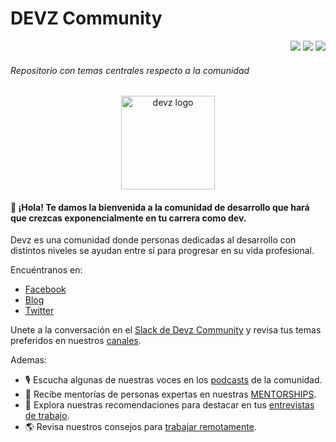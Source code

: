 # DEVZ Community
<p align="right">
<a href="https://discord.gg/E43F8uPGpT" alt="Discord">
  <img src="https://img.shields.io/discord/637679756988383253?color=7289DA&label=devzcord&style=for-the-badge&logo=discord" /></a>
<a href="https://slack.devz.mx" alt="Slack">
  <img src="https://img.shields.io/badge/devzlack-join%20us-black?logo=slack&link=https://slack.devz.mx&style=for-the-badge" /></a>
<a href="https://fb.com/groups/DevzCommunity" alt="FB Group">
  <img src="https://img.shields.io/badge/fb-join-blue?logo=facebook&link=https://www.fb.com/groups/DevzCommunity&style=for-the-badge&color=darkblue" /></a>
</p>

###### Repositorio con temas centrales respecto a la comunidad

<p align="center">
  <img src="https://devz.mx/content/images/2018/09/DEVZ_Logo-05.png" alt="devz logo"  width="150" margin="">
 </p>

#### 👋 ¡Hola! Te damos la bienvenida a la comunidad de desarrollo que hará que crezcas exponencialmente en tu carrera como dev.

Devz es una comunidad donde personas dedicadas al desarrollo con distintos niveles se ayudan entre sí para progresar en su vida profesional.

Encuéntranos en:

- [Facebook](https://www.facebook.com/DevzCommunity)
- [Blog](https://devz.mx/)
- [Twitter](https://twitter.com/DevzCommunity)

Unete a la conversación en el [Slack de Devz Community](https://slack.devz.mx) y revisa tus temas preferidos en nuestros [canales](https://github.com/devzcommunity/community/blob/master/SLACK_INDEX.md).

Ademas:

- 🎙 Escucha algunas de nuestras voces en los [podcasts](https://github.com/devzcommunity/community/blob/master/PODCASTS.md) de la comunidad.
- 👥 Recibe mentorías de personas expertas en nuestras [MENTORSHIPS](https://github.com/devzcommunity/community/blob/master/MENTORSHIP.md).
- 💼 Explora nuestras recomendaciones para destacar en tus [entrevistas de trabajo](https://github.com/devzcommunity/community/blob/master/INTERVIEWS.md).
- 🌎 Revisa nuestros consejos para [trabajar remotamente](https://github.com/devzcommunity/community/blob/master/RECURRING_THEMES/REMOTE_WORK/AS_CONTRACTOR.md).
